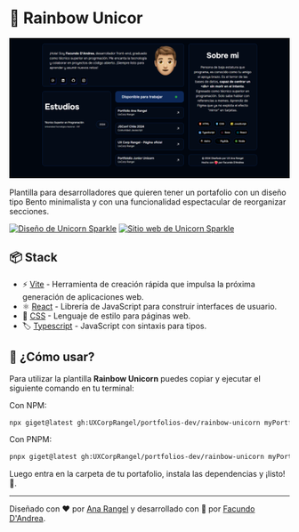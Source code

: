 # 🌈 Rainbow Unicor

![Rainbow Unicor](./assets/rainbow-unicorm.png)

Plantilla para desarrolladores que quieren tener un portafolio con un diseño tipo Bento minimalista y con una funcionalidad espectacular de reorganizar secciones.

[![Diseño de Unicorn Sparkle](https://img.shields.io/badge/Figma-F24E1E?style=for-the-badge&logo=figma&logoColor=white)](https://www.figma.com/design/RPSa9nHARMmnTemhrGuTCZ/Portafolio-dev?node-id=44-1034&t=dIZVva7mcSSduV6j-1)
[![Sitio web de Unicorn Sparkle](https://img.shields.io/website?url=https%3A%2F%2Funicorn-sparkle.web.app&style=for-the-badge)](https://unicorn-sparkle.web.app)

## 📦 Stack

- ⚡ [Vite](https://vite.dev) - Herramienta de creación rápida que impulsa la próxima generación de aplicaciones web.
- ⚛️ [React](https://react.dev) - Librería de JavaScript para construir interfaces de usuario.
- 💅 [CSS](https://lenguajecss.com/css/) - Lenguaje de estilo para páginas web.
- 🏷️ [Typescript](https://www.typescriptlang.org) - JavaScript con sintaxis para tipos.

## 🤔 ¿Cómo usar?

Para utilizar la plantilla **Rainbow Unicorn** puedes copiar y ejecutar el siguiente comando en tu terminal:

Con NPM:

```bash
npx giget@latest gh:UXCorpRangel/portfolios-dev/rainbow-unicorn myPortfolio
```

Con PNPM:

```bash
pnpx giget@latest gh:UXCorpRangel/portfolios-dev/rainbow-unicorn myPortfolio
```

Luego entra en la carpeta de tu portafolio, instala las dependencias y ¡listo! 🎉.

---

Diseñado con ❤️ por [Ana Rangel](https://www.linkedin.com/in/ux-ana-rangel) y desarrollado con 💙 por [Facundo D'Andrea](https://facundodandrea.vercel.app).
